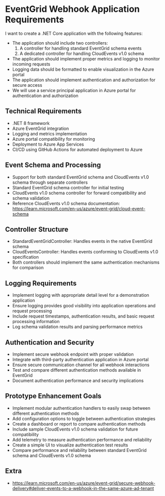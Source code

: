 # EventGrid Webhook Application Requirements

I want to create a .NET Core application with the following features:

- The application should include two controllers:
  1. A controller for handling standard EventGrid schema events
  2. A dedicated controller for handling CloudEvents v1.0 schema
- The application should implement proper metrics and logging to monitor incoming requests
- Logging data should be formatted to enable visualization in the Azure portal
- The application should implement authentication and authorization for secure access
- We will use a service principal application in Azure portal for authentication and authorization

## Technical Requirements
- .NET 8 framework
- Azure EventGrid integration
- Logging and metrics implementation
- Azure portal compatibility for monitoring
- Deployment to Azure App Services
- CI/CD using GitHub Actions for automated deployment to Azure

## Event Schema and Processing
- Support for both standard EventGrid schema and CloudEvents v1.0 schema through separate controllers
- Standard EventGrid schema controller for initial testing
- CloudEvents v1.0 schema controller for forward compatibility and schema validation
- Reference CloudEvents v1.0 schema documentation: https://learn.microsoft.com/en-us/azure/event-grid/cloud-event-schema

## Controller Structure
- StandardEventGridController: Handles events in the native EventGrid schema
- CloudEventsController: Handles events conforming to CloudEvents v1.0 specification
- Both controllers should implement the same authentication mechanisms for comparison

## Logging Requirements
- Implement logging with appropriate detail level for a demonstration application
- Ensure logging provides good visibility into application operations and request processing
- Include request timestamps, authentication results, and basic request processing information
- Log schema validation results and parsing performance metrics

## Authentication and Security
- Implement secure webhook endpoint with proper validation
- Integrate with third-party authentication application in Azure portal
- Ensure secure communication channel for all webhook interactions
- Test and compare different authentication methods available in EventGrid
- Document authentication performance and security implications

## Prototype Enhancement Goals
- Implement modular authentication handlers to easily swap between different authentication methods
- Add configuration options to toggle between authentication strategies
- Create a dashboard or report to compare authentication methods
- Include sample CloudEvents v1.0 schema validation for future compatibility
- Add telemetry to measure authentication performance and reliability
- Create a simple UI to visualize authentication test results
- Compare performance and reliability between standard EventGrid schema and CloudEvents v1.0 schema

## Extra
- https://learn.microsoft.com/en-us/azure/event-grid/secure-webhook-delivery#deliver-events-to-a-webhook-in-the-same-azure-ad-tenant